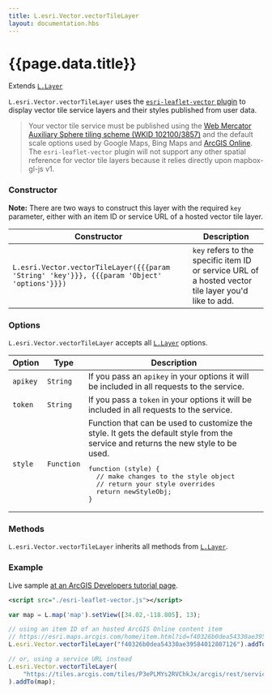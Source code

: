 ```yaml
---
title: L.esri.Vector.vectorTileLayer
layout: documentation.hbs
---
```


# {{page.data.title}}

Extends [`L.Layer`](https://leafletjs.com/reference.html#layer)

`L.esri.Vector.vectorTileLayer` uses the [`esri-leaflet-vector` plugin](https://github.com/Esri/esri-leaflet-vector) to display vector tile service layers and their styles published from user data.

> Your vector tile service must be published using the [Web Mercator Auxiliary Sphere tiling scheme (WKID 102100/3857)](https://epsg.io/3857) and the default scale options used by Google Maps, Bing Maps and [ArcGIS Online](https://services.arcgisonline.com/arcgis/rest/services). The `esri-leaflet-vector` plugin will not support any other spatial reference for vector tile layers because it relies directly upon mapbox-gl-js v1.

### Constructor

**Note:** There are two ways to construct this layer with the required `key` parameter, either with an item ID or service URL of a hosted vector tile layer.

<table>
    <thead>
        <tr>
            <th>Constructor</th>
            <th>Description</th>
        </tr>
    </thead>
    <tbody>
        <tr>
            <td><code>L.esri.Vector.vectorTileLayer({{{param 'String' 'key'}}}, {{{param 'Object' 'options'}}})</code></td>
            <td><code>key</code> refers to the specific item ID or service URL of a hosted vector tile layer you'd like to add.
        </tr>
    </tbody>
</table>

### Options

`L.esri.Vector.vectorTileLayer` accepts all [`L.Layer`](https://leafletjs.com/reference.html#layer) options.

<table>
    <thead>
        <tr>
            <th>Option</th>
            <th>Type</th>
            <th>Description</th>
        </tr>
    </thead>
    <tbody>
        <tr>
            <td><code>apikey</code></td>
            <td><code>String</code></td>
            <td>If you pass an <code>apikey</code> in your options it will be included in all requests to the service.</td>
        </tr>
        <tr>
            <td><code>token</code></td>
            <td><code>String</code></td>
            <td>If you pass a <code>token</code> in your options it will be included in all requests to the service.</td>
        </tr>
        <tr>
            <td><code>style</code></td>
            <td><code>Function</code></td>
            <td>Function that can be used to customize the style. It gets the default style from the service and returns the new style to be used.
<pre>function (style) {
  // make changes to the style object
  // return your style overrides
  return newStyleObj;
}</pre>
            </td>
        </tr>
    </tbody>
</table>

### Methods

`L.esri.Vector.vectorTileLayer` inherits all methods from [`L.Layer`](https://leafletjs.com/reference.html#layer).

### Example

Live sample [at an ArcGIS Developers tutorial page](https://developers.arcgis.com/esri-leaflet/layers/add-a-vector-tile-layer/).

```xml
<script src="./esri-leaflet-vector.js"></script>
```

```js
var map = L.map('map').setView([34.02,-118.805], 13);

// using an item ID of an hosted ArcGIS Online content item
// https://esri.maps.arcgis.com/home/item.html?id=f40326b0dea54330ae39584012807126
L.esri.Vector.vectorTileLayer("f40326b0dea54330ae39584012807126").addTo(map);

// or, using a service URL instead
L.esri.Vector.vectorTileLayer(
    "https://tiles.arcgis.com/tiles/P3ePLMYs2RVChkJx/arcgis/rest/services/Microsoft_Building_Footprints/VectorTileServer"
).addTo(map);
```
